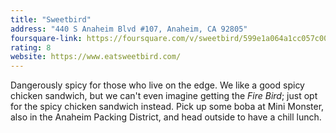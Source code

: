 ```yaml
---
title: "Sweetbird"
address: "440 S Anaheim Blvd #107, Anaheim, CA 92805"
foursquare-link: https://foursquare.com/v/sweetbird/599e1a064a1cc057c00142a9
rating: 8
website: https://www.eatsweetbird.com/
---
```


Dangerously spicy for those who live on the edge. We like a good spicy chicken sandwich, but we can't even imagine
getting the *Fire Bird*; just opt for the spicy chicken sandwich instead. Pick up some boba at Mini Monster, also in the
Anaheim Packing District, and head outside to have a chill lunch.
